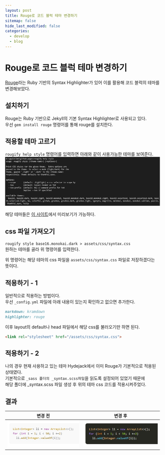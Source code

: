 ```yaml
---
layout: post
title: Rouge로 코드 블럭 테마 변경하기
sitemap: false
hide_last_modified: false
categories:
  - develop
  - blog
---
```


# Rouge로 코드 블럭 테마 변경하기

[Rouge](https://github.com/rouge-ruby/rouge)라는 Ruby 기반의 Syntax Highlighter가 있어 이를 활용해 코드 블럭의 테마를 변경해보았다.

## 설치하기
Rouge는 Ruby 기반으로 Jekyll의 기본 Syntax Highlighter로 사용되고 있다.  
우선 `gem install rouge` 명령어를 통해 rouge를 설치한다.

## 적용할 테마 고르기
`rougify help style` 명령어를 입력하면 아래와 같이 사용가능한 테마를 보여준다.  
![theme-list](/assets/img/blog/develop/blog/rouge/theme-list.jpg)  

해당 테마들은 [이 사이트](https://spsarolkar.github.io/rouge-theme-preview/)에서 미리보기가 가능하다.  

## css 파일 가져오기
`rougify style base16.monokai.dark > assets/css/syntax.css`  
원하는 테마를 골라 위 명령어를 입력한다.  

위 명령어는 해당 테마의 css 파일을 `assets/css/syntax.css` 파일로 저장하겠다는 뜻이다.  

## 적용하기 - 1
일반적으로 적용하는 방법이다.  
우선 `_config.yml` 파일에 아래 내용이 있는지 확인하고 없으면 추가한다.  
```md
markdown: kramdown
highlighter: rouge
```

이후 layout의 default나 head 파일에서 해당 css를 불러오기만 하면 된다.  
```html
<link rel="stylesheet" href="/assets/css/syntax.css">
```

## 적용하기 - 2
나의 경우 현재 사용하고 있는 테마 Hydejack에서 이미 Rouge가 기본적으로 적용된 상태였다.  
기본적으로 `_sass 폴더의 _syntax.scss파일`을 읽도록 설정되어 있었기 때문에  
해당 폴더에 _syntax.scss 파일 생성 후 위의 테마 css 코드를 적용시켜주었다.  

## 결과

| 변경 전 | 변경 후 |
| ------- | ------- |
| ![before](/assets/img/blog/develop/blog/rouge/before.jpg) | ![dafter](/assets/img/blog/develop/blog/rouge/after.jpg) |
